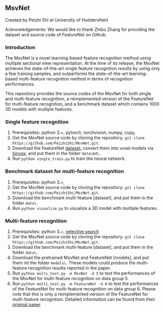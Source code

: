 ## MsvNet
Created by Peizhi Shi at University of Huddersfield

Acknowledgements: We would like to thank Zhibo Zhang for providing the dataset and source code of FeatureNet on Github. 

### Introduction

The MsvNet is a novel learning-based feature recognition method using multiple sectional view representation. At the time of its release, the MsvNet achieves the state-of-the-art single feature recognition results by using only a few training samples, and outperforms the state-of-the-art learning-based multi-feature recognition method in terms of recognition performances.

This repository provides the source codes of the MsvNet for both single and multi-feature recognition, a reimplemented version of the FeatureNet for multi-feature recognition, and a benchmark dataset which contains 1000 3D models with multiple features.


### Single feature recognition

1. Prerequisites: python 3.+, pytorch, torchvision, numpy, cupy, 
2. Get the MsvNet source code by cloning the repository: `git clone https://github.com/PeizhiShi/MsvNet.git`.
3. Download the FeatureNet [dataset](https://github.com/madlabub/Machining-feature-dataset), convert them into voxel models via [binvox](https://www.patrickmin.com/binvox/), and put them in the folder `data\64\`.
4. Run `python single_train.py` to train the neural network.


### Benchmark dataset for multi-feature recognition

1. Prerequisites: python 3.+, 
2. Get the MsvNet source code by cloning the repository: `git clone https://github.com/PeizhiShi/MsvNet.git`.
3. Download the benchmark multi-feature [dataset], and put them in the folder `data\`.
4. Run `python visualize.py` to visualize a 3D model with multiple features.


### Multi-feature recognition

1. Prerequisites: python 3.+, [selective search](https://github.com/AlpacaDB/selectivesearch)
2. Get the MsvNet source code by cloning the repository: `git clone https://github.com/PeizhiShi/MsvNet.git`.
3. Download the benchmark multi-feature [dataset], and put them in the folder `data\`.
4. Download the pretrained MsvNet and FeatureNet [models], and put them int the folder `models\`. These models could produce the multi-feature recognition results reported in the paper.
5. Run `python multi_test.py -m MsvNet -d 5` to test the performances of the MsvNet for multi-feature recognition on data group 5.
6. Run `python multi_test.py -m FeatureNet -d 6` to test the performances of the FeatureNet for multi-feature recognition on data group 6. Please note that this is only a reimplemented version of the FeatureNet for multi-feature recognition. Detailed information can be found from their [original paper](https://doi.org/10.1016/j.cad.2018.03.006).
